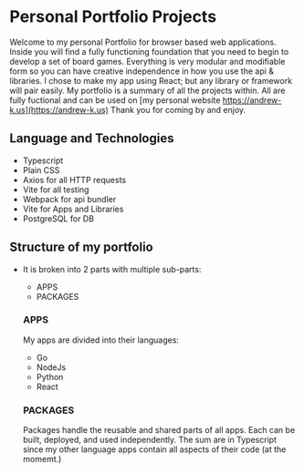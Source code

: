 # Personal Portfolio Projects

Welcome to my personal Portfolio for browser based web applications. Inside you will find a fully functioning foundation that you need to begin to develop a set of board games. Everything is very modular and modifiable form so you can have creative independence in how you use the api & libraries. I chose to make my app using React; but any library or framework will pair easily. My portfolio is a summary of all the projects within. All are fully fuctional and can be used on [my personal website https://andrew-k.us](https://andrew-k.us) Thank you for coming by and enjoy.

## Language and Technologies

- Typescript
- Plain CSS
- Axios for all HTTP requests
- Vite for all testing
- Webpack for api bundler
- Vite for Apps and Libraries
- PostgreSQL for DB

## Structure of my portfolio

- It is broken into 2 parts with multiple sub-parts:

  
  - APPS
  - PACKAGES

  ### APPS

  My apps are divided into their languages:

  - Go
  - NodeJs
  - Python
  - React

  ### PACKAGES

  Packages handle the reusable and shared parts of all apps. Each can be built, deployed, and used independently. The sum are in Typescript since my other language apps contain all aspects of their code (at the momemt.)
